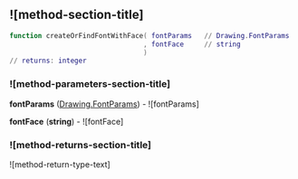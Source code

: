 ## ![method-section-title]


```lua
function createOrFindFontWithFace( fontParams   // Drawing.FontParams
                                 , fontFace     // string
                                 )
// returns: integer
```


### ![method-parameters-section-title]

**fontParams** ([Drawing.FontParams](../../Drawing/FontParams.md)) - ![fontParams]

**fontFace** (**string**) - ![fontFace]

### ![method-returns-section-title]

![method-return-type-text]

